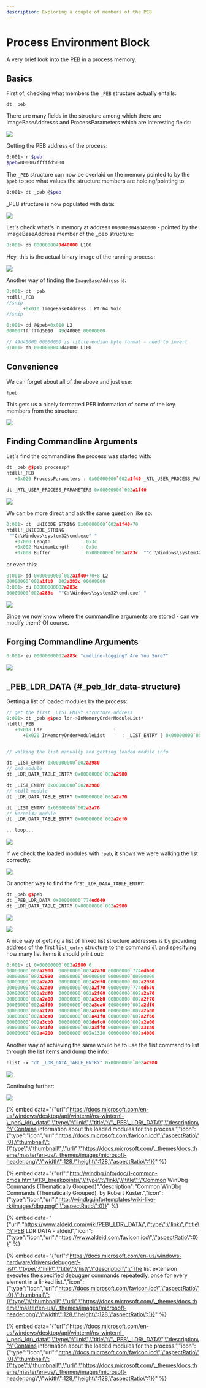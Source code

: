 ```yaml
---
description: Exploring a couple of members of the PEB
---
```


# Process Environment Block

A very brief look into the PEB in a process memory.

## Basics

First of, checking what members the `_PEB` structure actually entails:

```text
dt _peb
```

There are many fields in the structure among which there are ImageBaseAddresss and ProcessParameters which are interesting fields:

![](../.gitbook/assets/peb-structure%20%281%29.png)

Getting the PEB address of the process:

```bash
0:001> r $peb
$peb=000007fffffd5000
```

The `_PEB` structure can now be overlaid on the memory pointed to by the `$peb` to see what values the structure members are holding/pointing to:

```bash
0:001> dt _peb @$peb
```

\_PEB structure is now populated with data:

![](../.gitbook/assets/peb-overlay.png)

Let's check what's in memory at address `0000000049d40000` - pointed by the ImageBaseAddress member of the \_peb structure:

```cpp
0:001> db 0000000049d40000 L100
```

Hey, this is the actual binary image of the running process:

![](../.gitbook/assets/peb-baseimage.png)

Another way of finding the `ImageBaseAddress` is:

```csharp
0:001> dt _peb
ntdll!_PEB
//snip
      +0x010 ImageBaseAddress : Ptr64 Void
//snip

0:001> dd @$peb+0x010 L2
000007ff`fffd5010  49d40000 00000000

// 49d40000 00000000 is little-endian byte format - need to invert
0:001> db 0000000049d40000 L100
```

## Convenience

We can forget about all of the above and just use:

```text
!peb
```

This gets us a nicely formatted PEB information of some of the key members from the structure:

![](../.gitbook/assets/peb.png)

## Finding Commandline Arguments

Let's find the commandline the process was started with:

```cpp
dt _peb @$peb processp*
ntdll!_PEB
   +0x020 ProcessParameters : 0x00000000`002a1f40 _RTL_USER_PROCESS_PARAMETERS

dt _RTL_USER_PROCESS_PARAMETERS 0x00000000`002a1f40
```

![](../.gitbook/assets/peb-cmdline.png)

We can be more direct and ask the same question like so:

```cpp
0:001> dt _UNICODE_STRING 0x00000000`002a1f40+70
ntdll!_UNICODE_STRING
 ""C:\Windows\system32\cmd.exe" "
   +0x000 Length           : 0x3c
   +0x002 MaximumLength    : 0x3e
   +0x008 Buffer           : 0x00000000`002a283c  ""C:\Windows\system32\cmd.exe" "
```

or even this:

```cpp
0:001> dd 0x00000000`002a1f40+70+8 L2
00000000`002a1fb8  002a283c 00000000
0:001> du 00000000002a283c
00000000`002a283c  ""C:\Windows\system32\cmd.exe" "
```

![](../.gitbook/assets/peb-cmdline2.png)

Since we now know where the commandline arguments are stored - can we modify them? Of course.

## Forging Commandline Arguments

```cpp
0:001> eu 00000000002a283c "cmdline-logging? Are You Sure?"
```

![](../.gitbook/assets/peb-cmdline3.png)

## \_PEB\_LDR\_DATA {#_peb_ldr_data-structure}

Getting a list of loaded modules by the process:

```cpp
// get the first _LIST_ENTRY structure address
0:001> dt _peb @$peb ldr->InMemoryOrderModuleList*
ntdll!_PEB
   +0x018 Ldr                          : 
      +0x020 InMemoryOrderModuleList      : _LIST_ENTRY [ 0x00000000`002a2980 - 0x00000000`002a1e40 ]


// walking the list manually and getting loaded module info

dt _LIST_ENTRY 0x00000000`002a2980
// cmd module
dt _LDR_DATA_TABLE_ENTRY 0x00000000`002a2980

dt _LIST_ENTRY 0x00000000`002a2980 
// ntdll module
dt _LDR_DATA_TABLE_ENTRY 0x00000000`002a2a70

dt _LIST_ENTRY 0x00000000`002a2a70
// kernel32 module
dt _LDR_DATA_TABLE_ENTRY 0x00000000`002a2df0

...loop...
```

![](../.gitbook/assets/peb-modulelist.png)

If we check the loaded modules with `!peb`, it shows we were walking the list correctly:

![](../.gitbook/assets/peb-modules2.png)

Or another way to find the first `_LDR_DATA_TABLE_ENTRY`:

```cpp
dt _peb @$peb
dt _PEB_LDR_DATA 0x00000000`774ed640
dt _LDR_DATA_TABLE_ENTRY 0x00000000`002a2980
```

![](../.gitbook/assets/peb-manual1.png)

![](../.gitbook/assets/peb-manual2.png)

A nice way of getting a list of linked list structure addresses is by providing address of the first `list_entry` structure to the command `dl` and specifying how many list items it should print out:

```cpp
0:001> dl 0x00000000`002a2980 6
00000000`002a2980  00000000`002a2a70 00000000`774ed660
00000000`002a2990  00000000`00000000 00000000`00000000
00000000`002a2a70  00000000`002a2df0 00000000`002a2980
00000000`002a2a80  00000000`002a2f70 00000000`774ed670
00000000`002a2df0  00000000`002a2f60 00000000`002a2a70
00000000`002a2e00  00000000`002a3cb0 00000000`002a2f70
00000000`002a2f60  00000000`002a3ca0 00000000`002a2df0
00000000`002a2f70  00000000`002a2e00 00000000`002a2a80
00000000`002a3ca0  00000000`002a41f0 00000000`002a2f60
00000000`002a3cb0  00000000`002defc0 00000000`002a2e00
00000000`002a41f0  00000000`002a3ff0 00000000`002a3ca0
00000000`002a4200  00000000`002e1320 00000000`002a4000
```

Another way of achieving the same would be to use the !list command to list through the list items and dump the info:

```cpp
!list -x "dt _LDR_DATA_TABLE_ENTRY" 0x00000000`002a2980
```

![](../.gitbook/assets/peb-dll-automated.gif)

Continuing further:

![](../.gitbook/assets/peb-dll-automated2.gif)

{% embed data="{\"url\":\"https://docs.microsoft.com/en-us/windows/desktop/api/winternl/ns-winternl-\_peb\_ldr\_data\",\"type\":\"link\",\"title\":\"\_PEB\_LDR\_DATA\",\"description\":\"Contains information about the loaded modules for the process.\",\"icon\":{\"type\":\"icon\",\"url\":\"https://docs.microsoft.com/favicon.ico\",\"aspectRatio\":0},\"thumbnail\":{\"type\":\"thumbnail\",\"url\":\"https://docs.microsoft.com/\_themes/docs.theme/master/en-us/\_themes/images/microsoft-header.png\",\"width\":128,\"height\":128,\"aspectRatio\":1}}" %}

{% embed data="{\"url\":\"http://windbg.info/doc/1-common-cmds.html\#13\_breakpoints\",\"type\":\"link\",\"title\":\"Common WinDbg Commands \(Thematically Grouped\)\",\"description\":\"Common WinDbg Commands \(Thematically Grouped\), by Robert Kuster.\",\"icon\":{\"type\":\"icon\",\"url\":\"http://windbg.info/templates/wiki-like-rk/images/dbg.png\",\"aspectRatio\":0}}" %}

{% embed data="{\"url\":\"https://www.aldeid.com/wiki/PEB\_LDR\_DATA\",\"type\":\"link\",\"title\":\"PEB LDR DATA - aldeid\",\"icon\":{\"type\":\"icon\",\"url\":\"https://www.aldeid.com/favicon.ico\",\"aspectRatio\":0}}" %}

{% embed data="{\"url\":\"https://docs.microsoft.com/en-us/windows-hardware/drivers/debugger/-list\",\"type\":\"link\",\"title\":\"list\",\"description\":\"The list extension executes the specified debugger commands repeatedly, once for every element in a linked list.\",\"icon\":{\"type\":\"icon\",\"url\":\"https://docs.microsoft.com/favicon.ico\",\"aspectRatio\":0},\"thumbnail\":{\"type\":\"thumbnail\",\"url\":\"https://docs.microsoft.com/\_themes/docs.theme/master/en-us/\_themes/images/microsoft-header.png\",\"width\":128,\"height\":128,\"aspectRatio\":1}}" %}

{% embed data="{\"url\":\"https://docs.microsoft.com/en-us/windows/desktop/api/winternl/ns-winternl-\_peb\_ldr\_data\",\"type\":\"link\",\"title\":\"\_PEB\_LDR\_DATA\",\"description\":\"Contains information about the loaded modules for the process.\",\"icon\":{\"type\":\"icon\",\"url\":\"https://docs.microsoft.com/favicon.ico\",\"aspectRatio\":0},\"thumbnail\":{\"type\":\"thumbnail\",\"url\":\"https://docs.microsoft.com/\_themes/docs.theme/master/en-us/\_themes/images/microsoft-header.png\",\"width\":128,\"height\":128,\"aspectRatio\":1}}" %}

